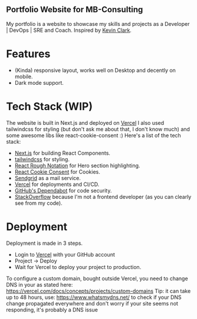 ## Portfolio Website for MB-Consulting

My portfolio is a website to showcase my skills and projects as a Developer | DevOps | SRE and Coach.
Inspired by [Kevin Clark](https://kevinclark.ca).

# Features

- (Kinda) responsive layout, works well on Desktop and decently on mobile.
- Dark mode support.

# Tech Stack (WIP)

The website is built in Next.js and deployed on [Vercel](https://vercel.com) I also used tailwindcss for styling (but don't ask me about that, I don't know much) and some awesome libs like react-cookie-consent :)
Here's a list of the tech stack:

- [Next.js](https://nextjs.org) for building React Components.
- [tailwindcss](https://tailwindcss.com) for styling.
- [React Rough Notation](https://roughnotation.com) for Hero section highlighting.
- [React Cookie Consent](https://github.com/Mastermindzh/react-cookie-consent) for Cookies.
- [Sendgrid](https://sendgrid.com/solutions/email-api/) as a mail service.
- [Vercel](https://vercel.com) for deployments and CI/CD.
- [GitHub's Dependabot](https://docs.github.com/en/code-security/dependabot) for code security.
- [StackOverflow](https://stackoverflow.com/questions/tagged/nextjs) because I'm not a frontend developer (as you can clearly see from my code).

# Deployment

Deployment is made in 3 steps.

- Login to [Vercel](https://vercel.com) with your GitHub account
- Project -> Deploy
- Wait for Vercel to deploy your project to production.

To configure a custom domain, bought outside Vercel, you need to change DNS in your as stated here: https://vercel.com/docs/concepts/projects/custom-domains
Tip: it can take up to 48 hours, use: https://www.whatsmydns.net/ to check if your DNS change propagated everywhere and don't worry if your site seems not responding, it's probably a DNS issue